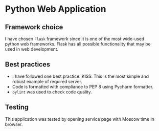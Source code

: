 # Python Web Application

## Framework choice

I have chosen `Flask` framework since it is one of the most wide-used python web frameworks.
Flask has all possible functionality that may be used in web development.

## Best practices

+ I have followed one best practice: KISS. This is the most simple and robust example of required server.
+ Code is formatted with compliance to PEP 8 using Pycharm formatter.
+ `pylint` was used to check code quality.

## Testing

This application was tested by opening service page with Moscow time in browser.
